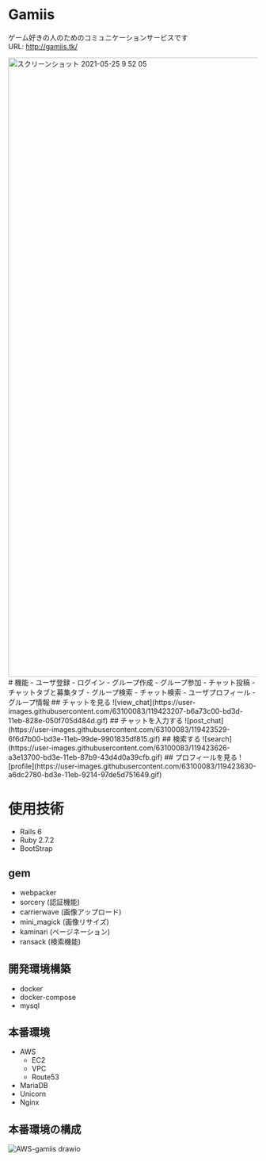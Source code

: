 # Gamiis
ゲーム好きの人のためのコミュニケーションサービスです<br>
URL: <a href="http://gamiis.tk/" target="_blank">http://gamiis.tk/</a>

<img width="1250" alt="スクリーンショット 2021-05-25 9 52 05" src="https://user-images.githubusercontent.com/63100083/119423738-f02c7700-bd3e-11eb-8fbd-a4e82f8f1068.png">
# 機能
- ユーザ登録
- ログイン
- グループ作成
- グループ参加
- チャット投稿
- チャットタブと募集タブ
- グループ検索
- チャット検索
- ユーザプロフィール
- グループ情報
## チャットを見る
![view_chat](https://user-images.githubusercontent.com/63100083/119423207-b6a73c00-bd3d-11eb-828e-050f705d484d.gif)
## チャットを入力する
![post_chat](https://user-images.githubusercontent.com/63100083/119423529-6f6d7b00-bd3e-11eb-99de-9901835df815.gif)
## 検索する
![search](https://user-images.githubusercontent.com/63100083/119423626-a3e13700-bd3e-11eb-87b9-43d4d0a39cfb.gif)
## プロフィールを見る
![profile](https://user-images.githubusercontent.com/63100083/119423630-a6dc2780-bd3e-11eb-9214-97de5d751649.gif)

# 使用技術
- Rails 6
- Ruby 2.7.2
- BootStrap

## gem
- webpacker
- sorcery (認証機能)
- carrierwave (画像アップロード)
- mini_magick (画像リサイズ)
- kaminari (ページネーション)
- ransack (検索機能)

## 開発環境構築
- docker
- docker-compose
- mysql
## 本番環境
- AWS
  - EC2
  - VPC
  - Route53
- MariaDB
- Unicorn
- Nginx
## 本番環境の構成
![AWS-gamiis drawio](https://user-images.githubusercontent.com/63100083/119424766-09362780-bd41-11eb-8a26-64f1c2c883ce.png)
